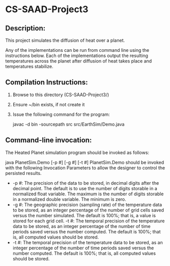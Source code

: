 CS-SAAD-Project3
================

Description: 
------------
This project simulates the diffusion of heat over a planet.

Any of the implementations can be run from command line using the instructions below.
Each of the implementations output the resulting temperatures across the planet after diffusion of heat takes place and temperatures stabilize.


Compilation Instructions:
-------------------------
1. Browse to this directory (CS-SAAD-Project3/)
2. Ensure ~/bin exists, if not create it
3. Issue the following command for the program:

	javac -d bin -sourcepath src src/EarthSim/Demo.java

Command-line invocation:
---------------------
The Heated Planet simulation program should be invoked as follows:

java PlanetSim.Demo [-p #] [-g #] [-t #]
PlanetSim.Demo should be invoked with the following Invocation Parameters to allow the designer to control the persisted results.

* -p #: The precision of the data to be stored, in decimal digits after the decimal point. The default is to use the number of digits storable in a normalized float variable. The maximum is the number of digits storable in a normalized double variable. The minimum is zero.
* -g #: The geographic precision (sampling rate) of the temperature data to be stored, as an integer percentage of the number of grid cells saved versus the number simulated. The default is 100%; that is, a value is stored for each grid cell.        -t #: The temporal precision of the temperature data to be stored, as an integer percentage of the number of time periods saved versus the number computed. The default is 100%; that is, all computed values should be stored.
* -t #: The temporal precision of the temperature data to be stored, as an integer percentage of the number of time periods saved versus the number computed. The default is 100%; that is, all computed values should be stored.